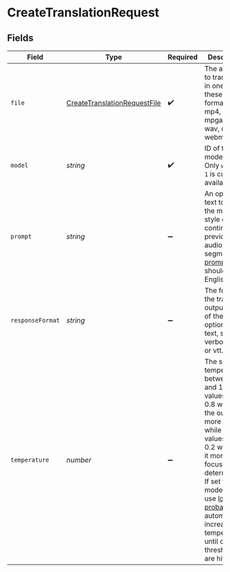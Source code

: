 # CreateTranslationRequest


## Fields

| Field                                                                                                                                                                                                                                                                                                                                                      | Type                                                                                                                                                                                                                                                                                                                                                       | Required                                                                                                                                                                                                                                                                                                                                                   | Description                                                                                                                                                                                                                                                                                                                                                |
| ---------------------------------------------------------------------------------------------------------------------------------------------------------------------------------------------------------------------------------------------------------------------------------------------------------------------------------------------------------- | ---------------------------------------------------------------------------------------------------------------------------------------------------------------------------------------------------------------------------------------------------------------------------------------------------------------------------------------------------------- | ---------------------------------------------------------------------------------------------------------------------------------------------------------------------------------------------------------------------------------------------------------------------------------------------------------------------------------------------------------- | ---------------------------------------------------------------------------------------------------------------------------------------------------------------------------------------------------------------------------------------------------------------------------------------------------------------------------------------------------------- |
| `file`                                                                                                                                                                                                                                                                                                                                                     | [CreateTranslationRequestFile](../../models/shared/createtranslationrequestfile.md)                                                                                                                                                                                                                                                                        | :heavy_check_mark:                                                                                                                                                                                                                                                                                                                                         | The audio file to translate, in one of these formats: mp3, mp4, mpeg, mpga, m4a, wav, or webm.<br/>                                                                                                                                                                                                                                                        |
| `model`                                                                                                                                                                                                                                                                                                                                                    | *string*                                                                                                                                                                                                                                                                                                                                                   | :heavy_check_mark:                                                                                                                                                                                                                                                                                                                                         | ID of the model to use. Only `whisper-1` is currently available.<br/>                                                                                                                                                                                                                                                                                      |
| `prompt`                                                                                                                                                                                                                                                                                                                                                   | *string*                                                                                                                                                                                                                                                                                                                                                   | :heavy_minus_sign:                                                                                                                                                                                                                                                                                                                                         | An optional text to guide the model's style or continue a previous audio segment. The [prompt](/docs/guides/speech-to-text/prompting) should be in English.<br/>                                                                                                                                                                                           |
| `responseFormat`                                                                                                                                                                                                                                                                                                                                           | *string*                                                                                                                                                                                                                                                                                                                                                   | :heavy_minus_sign:                                                                                                                                                                                                                                                                                                                                         | The format of the transcript output, in one of these options: json, text, srt, verbose_json, or vtt.<br/>                                                                                                                                                                                                                                                  |
| `temperature`                                                                                                                                                                                                                                                                                                                                              | *number*                                                                                                                                                                                                                                                                                                                                                   | :heavy_minus_sign:                                                                                                                                                                                                                                                                                                                                         | The sampling temperature, between 0 and 1. Higher values like 0.8 will make the output more random, while lower values like 0.2 will make it more focused and deterministic. If set to 0, the model will use [log probability](https://en.wikipedia.org/wiki/Log_probability) to automatically increase the temperature until certain thresholds are hit.<br/> |